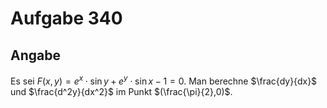 # Aufgabe 340
## Angabe

Es sei $F(x,y)=e^x \cdot \sin{y}+e^y\cdot \sin{x}-1=0$. Man berechne $\frac{dy}{dx}$ und $\frac{d^2y}{dx^2}$ im Punkt $(\frac{\pi}{2},0)$.